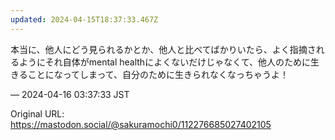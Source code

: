 ```yaml
---
updated: 2024-04-15T18:37:33.467Z
---
```


<p>本当に、他人にどう見られるかとか、他人と比べてばかりいたら、よく指摘されるようにそれ自体がmental healthによくないだけじゃなくて、他人のために生きることになってしまって、自分のために生きられなくなっちゃうよ！</p>

&mdash; 2024-04-16 03:37:33 JST

Original URL: https://mastodon.social/@sakuramochi0/112276685027402105

